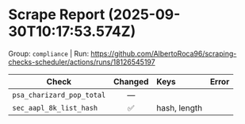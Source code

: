 # Scrape Report (2025-09-30T10:17:53.574Z)

Group: `compliance`  |  Run: https://github.com/AlbertoRoca96/scraping-checks-scheduler/actions/runs/18126545197

| Check | Changed | Keys | Error |
|---|:---:|:--|:--|
| `psa_charizard_pop_total` | — |  |  |
| `sec_aapl_8k_list_hash` | ✅ | hash, length |  |
